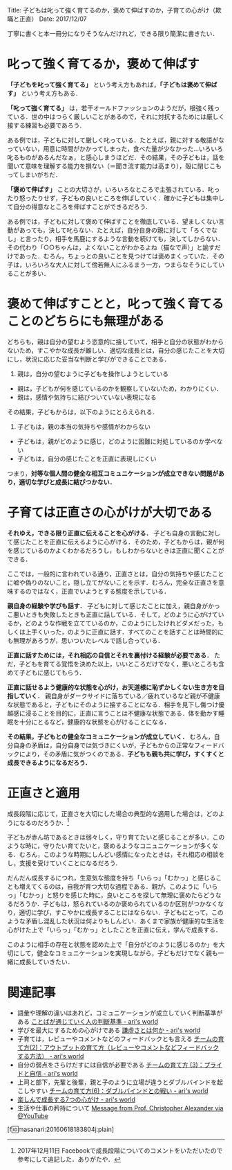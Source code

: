 Title: 子どもは叱って強く育てるのか，褒めて伸ばすのか，子育ての心がけ（欺瞞と正直）
Date: 2017/12/07

丁寧に書くと本一冊分になりそうなんだけれど，できる限り簡潔に書きたい．


# 叱って強く育てるか，褒めて伸ばす
**「子どもを叱って強く育てる」** という考え方もあれば，**「子どもは褒めて伸ばす」** という考え方もある．

**「叱って強く育てる」** は，若干オールドファッションのようだが，根強く残っている．世の中はつらく厳しいことがあるので，それに対抗するためには厳しく接する練習も必要であろう．

ある例では，子どもに対して厳しく叱っている．たとえば，親に対する敬語がなっていない，用意に時間がかかってしまった，食べた量が少なかった…いろいろ叱るものがあるんだなぁ，と感心しまうほどだ．その結果，その子どもは，話を聞いて意味を理解する能力を損ない（＝聞き流す能力は高まり），殻に閉じこもってしまいがちだ．

**「褒めて伸ばす」** ことの大切さが，いろいろなところで主張されている．叱ったり怒ったりせず，子どもの良いところを伸ばしていく．確かに子どもは集中して自分の得意なところを伸ばすことができるだろう．

ある例では，子どもに対して褒めて伸ばすことを徹底している．望ましくない言動があっても，決して叱らない．たとえば，自分自身の親に対して「ろくでなし」と言ったり，相手を馬鹿にするような言動を続けても，決してしからない．その代わり「○○ちゃんは，よくないことがわかるよね（猫なで声）」と諭すだけであった．むろん，ちょっとの良いことを見つけては褒めまくっていた．その子は，いろいろな大人に対して傍若無人にふるまう一方，つまらなそうにしていることが多い．

# 褒めて伸ばすことと，叱って強く育てることのどちらにも無理がある
どちらも，親は自分の望むよう恣意的に接していて，相手と自分の状態がわからないため，すこやかな成長が難しい．適切な成長とは，自分の感じたことを大切にし，状況に応じた妥当な判断と学びができることである．

1. 親は，自分の望むように子どもを操作しようとしている
- 親は，子どもが何を感じているのかを観察していないため，わかりにくい．
- 親は，感情や気持ちに結びついていない表現になる

その結果，子どもからは，以下のようにとらえられる．

1. 子どもは，親の本当の気持ちや感情がわからない
- 子どもは，親がどのように感じ，どのように困難に対処しているのか学べない
- 子どもは，自分の感じたことを正直に表現しにくい

つまり，**対等な個人間の健全な相互コミュニケーションが成立できない問題があり，適切な学びと成長に結びつかない．**

# 子育ては正直さの心がけが大切である

**それゆえ，できる限り正直に伝えることを心がける．**
子ども自身の言動に対して感じたことを正直に伝えるように心がける．そのため，子どもからは，親が何を感じているのかよくわかるだろうし，もしわからないときは正直に聞くことができる．

ここでは，一般的に言われている通り，正直さとは，自分の気持ちや感じたことに嘘や偽りのないこと，隠し立てがないことを示す．むろん，完全な正直さを意味するのではなく，正直でいようとする態度を示している．

**親自身の経験や学びも話す．**
子どもに対して感じたことに加え，親自身がかっこ悪いときも失敗したときも正直に話している．そして，どのように心がけているか，どのような作戦を立てているのか，このようにしたけれどダメだった，もしくは上手くいった，のように正直に話す．すべてのことを話すことは時間的にも無理があろうが，思いついたレベルで話し合っている．

**正直に話すためには，それ相応の自信とそれを裏付ける経験が必要である．**
ただ，子どもを育てる覚悟を決めた以上，いいところだけでなく，悪いところも含めて子どもに感じてもらう．

**正直に話せるよう健康的な状態を心がけ，お天道様に恥ずかしくない生き方を目指していく．**
親自身がダークサイドに落ちている／疲れているなど親が不健康な状態であると，子どもにそのように接することになる．相手を見下し傷つけ優越感に浸ることを目的に，正直に言うことは不健康な状態である．体を動かす睡眠を十分にとるなど，健康的な状態を心がけることになる．

**その結果，子どもとの健全なコミュニケーションが成立していく．**
むろん，自分自身の矛盾は，自分自身では気づきにくいが，子どもからの正常なフィードバックにより，その矛盾に気がつくのである．**子どもも親も共に学び，すくすくと成長できるようになるだろう．**


# 正直さと適用

成長段階に応じて，正直さを大切にした場合の典型的な適用した場合は，どのようになるのだろうか．[^20171211]

[^20171211]: 2017年12月11日 Facebookで成長段階についてのコメントをいただいたので参考にして追記した．ありがたや．

子どもが赤ん坊であるときは弱々しく，守り育てたいと感じることが多い．このような時に，守りたい育てたいと，褒めるようなコニュニケーションが多くなる．むろん，このような時期にしんどい感情になったときは，それ相応の相談をし，支援を受けていくことになるだろう．

だんだん成長するにつれ，生意気な態度を持ち「いらっ」「むかっ」と感じることも増えてくるのは，自我が育つ大切な過程である．親が，このように「いらっ」「むかっ」と怒りを感じた時に，良いところを探して無理に褒めたらどうなるだろうか．子どもは，怒られているのか褒められているのか区別がつかなくなり，適切に学び，すこやかに成長することにはならない．子どもにとって，このような矛盾し混乱した状況は何よりもしんどい．あくまで家族が健康的な生活を心がけた上で「いらっ」「むかっ」としたことを正直に伝え，学んで成長する．

このように相手の存在と状態を認めた上で「自分がどのように感じるのか」を大切にして，健全なコミュニケーションを実現しながら，子どもだけでなく親も一緒に成長していきたい．


# 関連記事
- 語彙や理解の違いはあれど，コミュニケーションが成立していく判断基準がある [ことばが通じていく人の判断基準 - ari's world](http://motohasi.hatenablog.com/entry/2017/01/07/001828)
- 学びを最大にするための心がけである [謙虚さとは何か - ari's world](http://motohasi.hatenablog.com/entry/2014/03/09/045233)
- 子育ては，レビューやコメントなどのフィードバックとも言える [チームの育て方(2)：アウトプットの育て方（レビューやコメントなどフィードバックする方法） - ari's world](http://motohasi.hatenablog.com/entry/2014/06/05/090006)
- 自分の弱点をさらけだすには自信が必要である [チームの育て方 (3)：プライドと自信 - ari's world](http://motohasi.hatenablog.com/entry/2014/06/06/020242)
- 上司と部下，先輩と後輩，親と子のように立場が違うとダブルバインドを起こしやすい [チームの育て方(6)：ダブルバインドとの戦い - ari's world](http://motohasi.hatenablog.com/entry/2014/09/12/100611)
- [楽しんで成長する7つの心がけ - ari's world](http://motohasi.hatenablog.com/entry/2014/02/11/045934)
- 生活や仕事の矜持について [Message from Prof. Christopher Alexander via @YouTube](https://youtu.be/jpXNlOxupmM)

[f:id:masanari:20160618183804j:plain]
